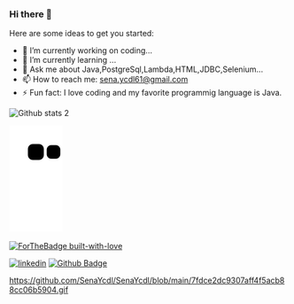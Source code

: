 ### Hi there 👋
Here are some ideas to get you started:

- 🔭 I’m currently working on coding...
- 🌱 I’m currently learning ...
- 💬 Ask me about Java,PostgreSql,Lambda,HTML,JDBC,Selenium...
- 📫 How to reach me: sena.ycdl61@gmail.com
- ⚡ Fun fact: I love coding and my favorite programmig language is Java.




![Github stats 2](https://github-readme-stats.vercel.app/api?username=SenaYcdl&show_icons=true&theme=jolly)


![snake gif](https://github.com/SenaYcdl/SenaYcdl/blob/output/github-contribution-grid-snake.svg)


[![ForTheBadge built-with-love](http://ForTheBadge.com/images/badges/built-with-love.svg)](https://GitHub.com/Naereen/)

[![linkedin](https://img.shields.io/badge/Linkedin-000000?style=for-the-badge&logo=Linkedin&logoColor=white)](https://www.linkedin.com/in/sena-y%C3%BCcedal-98785a233/)
[![Github Badge](https://img.shields.io/badge/-Github-000?style=quare&labelColor=000&logo=Github&logoColor=white&link=link)](link) 


https://github.com/SenaYcdl/SenaYcdl/blob/main/7fdce2dc9307aff4f5acb88cc06b5904.gif
